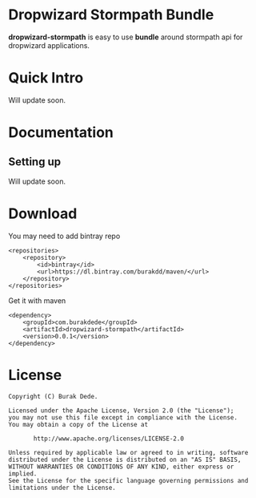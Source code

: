 # Dropwizard Stormpath Bundle

**dropwizard-stormpath** is easy to use **bundle** around stormpath api for dropwizard applications.

# Quick Intro

Will update soon.

# Documentation

## Setting up

Will update soon.

# Download

You may need to add bintray repo

    <repositories>
        <repository>
            <id>bintray</id>
            <url>https://dl.bintray.com/burakdd/maven/</url>
        </repository>
    </repositories>

Get it with maven

    <dependency>
        <groupId>com.burakdede</groupId>
        <artifactId>dropwizard-stormpath</artifactId>
        <version>0.0.1</version>
    </dependency>

# License
 	Copyright (C) Burak Dede.
 
 	Licensed under the Apache License, Version 2.0 (the "License");
 	you may not use this file except in compliance with the License.
 	You may obtain a copy of the License at
 
    	   http://www.apache.org/licenses/LICENSE-2.0
 	
 	Unless required by applicable law or agreed to in writing, software
 	distributed under the License is distributed on an "AS IS" BASIS,
 	WITHOUT WARRANTIES OR CONDITIONS OF ANY KIND, either express or implied.
 	See the License for the specific language governing permissions and
 	limitations under the License.

